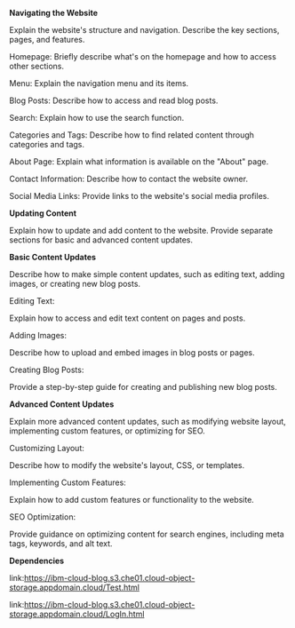 **Navigating the Website**

Explain the website's structure and navigation. Describe the key sections, pages, and features.

Homepage: Briefly describe what's on the homepage and how to access other sections.

Menu: Explain the navigation menu and its items.

Blog Posts: Describe how to access and read blog posts.

Search: Explain how to use the search function.

Categories and Tags: Describe how to find related content through categories and tags.

About Page: Explain what information is available on the "About" page.

Contact Information: Describe how to contact the website owner.

Social Media Links: Provide links to the website's social media profiles.



**Updating Content**

Explain how to update and add content to the website. Provide separate sections for basic and advanced content updates.

**Basic Content Updates**

Describe how to make simple content updates, such as editing text, adding images, or creating new blog posts.

Editing Text:

Explain how to access and edit text content on pages and posts.

Adding Images:

Describe how to upload and embed images in blog posts or pages.

Creating Blog Posts:

Provide a step-by-step guide for creating and publishing new blog posts.



**Advanced Content Updates**

Explain more advanced content updates, such as modifying website layout, implementing custom features, or optimizing for SEO.

Customizing Layout:

Describe how to modify the website's layout, CSS, or templates.

Implementing Custom Features:

Explain how to add custom features or functionality to the website.

SEO Optimization:

Provide guidance on optimizing content for search engines, including meta tags, keywords, and alt text.


**Dependencies**

link:https://ibm-cloud-blog.s3.che01.cloud-object-storage.appdomain.cloud/Test.html

link:https://ibm-cloud-blog.s3.che01.cloud-object-storage.appdomain.cloud/LogIn.html


